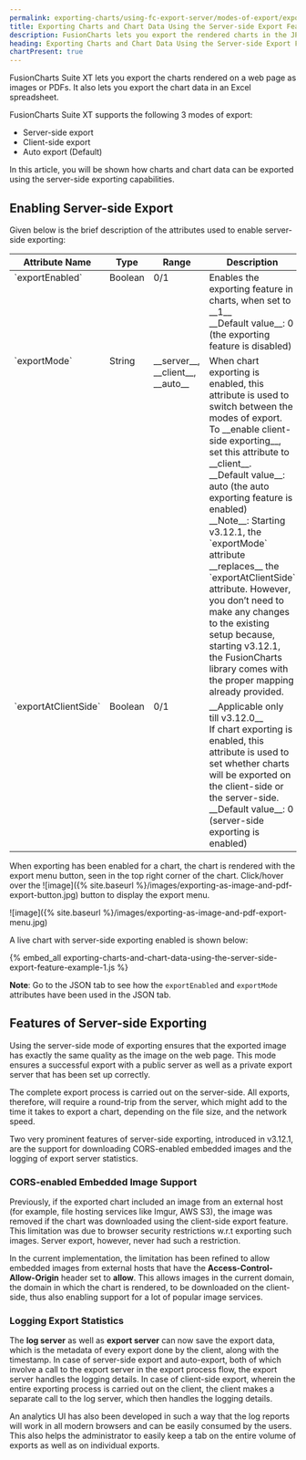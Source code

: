 ```yaml
---
permalink: exporting-charts/using-fc-export-server/modes-of-export/exporting-charts-and-chart-data-using-the-server-side-export-feature.html
title: Exporting Charts and Chart Data Using the Server-side Export Feature | FusionCharts
description: FusionCharts lets you export the rendered charts in the JPG, PNG, SVG, and PDF formats.
heading: Exporting Charts and Chart Data Using the Server-side Export Feature
chartPresent: true
---
```


FusionCharts Suite XT lets you export the charts rendered on a web page as images or PDFs. It also lets you export the chart data in an Excel spreadsheet.

FusionCharts Suite XT supports the following 3 modes of export:

* Server-side export
* Client-side export
* Auto export (Default)

In this article, you will be shown how charts and chart data can be exported using the server-side exporting capabilities. 

## Enabling Server-side Export

Given below is the brief description of the attributes used to enable server-side exporting:

<table width="100%" border="0" class="table" cellpadding="2" cellspacing="2">
	<thead>
		<tr>
			<th width="25%" valign="top" class="header"> Attribute Name </th>
			<th width="25%" valign="top" class="header"> Type </th>
			<th width="25%" valign="top" class="header"> Range </th>
			<th width="25%" valign="top" class="header"> Description </th>
		</tr>
	</thead>
	<tbody>
		<tr> 
			<td valign="top" class="code"> `exportEnabled` </td>
			<td valign="top" class="code"> Boolean </td>
			<td valign="top" class="code"> 0/1 </td>
			<td valign="top" class="code"> Enables the exporting feature in charts, when set to __1__ <br> __Default value__: 0 (the exporting feature is disabled) </td>
		</tr>
		<tr> 
			<td valign="top" class="code"> `exportMode` </td>
			<td valign="top" class="code"> String </td>
			<td valign="top" class="code"> __server__, __client__, __auto__ </td>
			<td valign="top" class="code"> When chart exporting is enabled, this attribute is used to switch between the modes of export. <br> To __enable client-side exporting__, set this attribute to __client__. <br> __Default value__: auto (the auto exporting feature is enabled) <br> __Note__: Starting v3.12.1, the `exportMode` attribute __replaces__ the `exportAtClientSide` attribute. However, you don’t need to make any changes to the existing setup because, starting v3.12.1, the FusionCharts library comes with the proper mapping already provided. </td>
		</tr>
		<tr> 
			<td valign="top" class="code"> `exportAtClientSide` </td>
			<td valign="top" class="code"> Boolean </td>
			<td valign="top" class="code"> 0/1 </td>
			<td valign="top" class="code"> __Applicable only till v3.12.0__ <br> If chart exporting is enabled, this attribute is used to set whether charts will be exported on the client-side or the server-side. <br> __Default value__: 0 (server-side exporting is enabled) </td>
		</tr>
	</tbody>
</table>

When exporting has been enabled for a chart, the chart is rendered with the export menu button, seen in the top right corner of the chart. Click/hover over the <span> ![image]({% site.baseurl %}/images/exporting-as-image-and-pdf-export-button.jpg) </span> button to display the export menu.

![image]({% site.baseurl %}/images/exporting-as-image-and-pdf-export-menu.jpg)

A live chart with server-side exporting enabled is shown below:

{% embed_all exporting-charts-and-chart-data-using-the-server-side-export-feature-example-1.js %}

__Note__: Go to the JSON tab to see how the `exportEnabled` and `exportMode` attributes have been used in the JSON tab.

## Features of Server-side Exporting

Using the server-side mode of exporting ensures that the exported image has exactly the same quality as the image on the web page. This mode ensures a successful export with a public server as well as a private export server that has been set up correctly.

The complete export process is carried out on the server-side. All exports, therefore, will require a round-trip from the server, which might add to the time it takes to export a chart, depending on the file size, and the network speed.

Two very prominent features of server-side exporting, introduced in v3.12.1, are the support for downloading CORS-enabled embedded images and the logging of export server statistics.  

### CORS-enabled Embedded Image Support

Previously, if the exported chart included an image from an external host (for example, file hosting services like Imgur, AWS S3), the image was removed if the chart was downloaded using the client-side export feature. This limitation was due to browser security restrictions w.r.t exporting such images. Server export, however, never had such a restriction.

In the current implementation, the limitation has been refined to allow embedded images from external hosts that have the __Access-Control-Allow-Origin__ header set to __allow__. This allows images in the current domain, the domain in which the chart is rendered, to be downloaded on the client-side, thus also enabling support for a lot of popular image services.

### Logging Export Statistics

The __log server__ as well as __export server__ can now save the export data, which is the metadata of every export done by the client, along with the timestamp. 
In case of server-side export and auto-export, both of which involve a call to the export server in the export process flow, the export server handles the logging details.
In case of client-side export, wherein the entire exporting process is carried out on the client, the client makes a separate call to the log server, which then handles the logging details.

An analytics UI has also been developed in such a way that the log reports will work in all modern browsers and can be easily consumed by the users. This also helps the administrator to easily keep a tab on the entire volume of exports as well as on individual exports.